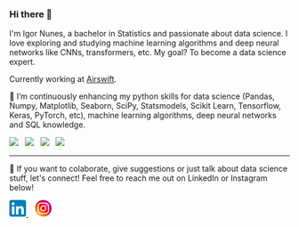 ### Hi there 👋

I'm Igor Nunes, a bachelor in Statistics and passionate about data science. I love exploring and studying machine learning algorithms and deep neural networks like CNNs, transformers, etc. My goal? To become a data science expert.

Currently working at [Airswift](https://www.airswift.com/).

🌱 I’m continuously enhancing my python skills for data science (Pandas, Numpy, Matplotlib, Seaborn, SciPy, Statsmodels, Scikit Learn, Tensorflow, Keras, PyTorch, etc), machine learning algorithms, deep neural networks and SQL knowledge.

<div>
  <img src="https://cdn.jsdelivr.net/gh/devicons/devicon@latest/icons/python/python-original.svg" width="70" />&nbsp;&nbsp   
  <!--   <img src="https://cdn.jsdelivr.net/gh/devicons/devicon@latest/icons/pandas/pandas-original-wordmark.svg" width="70" />&nbsp;&nbsp -->
  <!--   <img src="https://cdn.jsdelivr.net/gh/devicons/devicon@latest/icons/numpy/numpy-original-wordmark.svg" width="70" />&nbsp;&nbsp -->
  <img src="https://cdn.jsdelivr.net/gh/devicons/devicon@latest/icons/scikitlearn/scikitlearn-original.svg" width="70" />&nbsp;&nbsp
  <img src="https://cdn.jsdelivr.net/gh/devicons/devicon@latest/icons/keras/keras-original-wordmark.svg" width="70" />&nbsp;&nbsp
  <img src="https://cdn.jsdelivr.net/gh/devicons/devicon@latest/icons/azuresqldatabase/azuresqldatabase-original.svg" width="70" />        
</div>

<hr></hr>

🚀 If you want to colaborate, give suggestions or just talk about data science stuff, let's connect! Feel free to reach me out on LinkedIn or Instagram below!

<div>
  <a href="https://www.linkedin.com/in/nunespatricioigor">
    <img src="https://github.com/igornunespatricio/igornunespatricio/blob/main/images/LinkedIn_icon.svg" width="30" />
  </a>
  &nbsp;&nbsp
  <a href="https://www.instagram.com/nunespatricioigor/">
    <img src="https://github.com/igornunespatricio/igornunespatricio/blob/main/images/instagram-logo.png" width="30" style="border-radius: 50%" />
  </a>
</div>  
